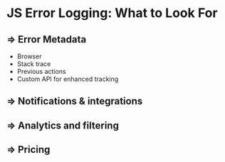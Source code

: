 # JS Error Logging: What to Look For

## => Error Metadata

* Browser
* Stack trace
* Previous actions
* Custom API for enhanced tracking

## => Notifications & integrations

## => Analytics and filtering

## => Pricing
